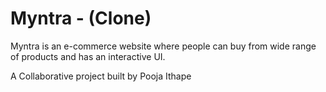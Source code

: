 
# Myntra - (Clone)

Myntra is an e-commerce website where people can buy from wide range of products and has an interactive UI. 

A Collaborative project built by Pooja Ithape


